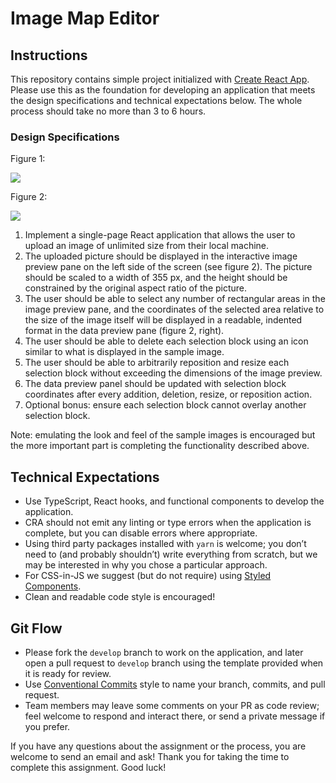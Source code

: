 # Image Map Editor

## Instructions

This repository contains simple project initialized with [Create React App](https://create-react-app.dev/). Please use this as the foundation for developing an application that meets the design specifications and technical expectations below. The whole process should take no more than 3 to 6 hours.

### Design Specifications

Figure 1:

<img src="./src/assets/q1.jpg" />

Figure 2:

<img src="./src/assets/q2.jpg" />

1. Implement a single-page React application that allows the user to upload an image of unlimited size from their local machine.
2. The uploaded picture should be displayed in the interactive image preview pane on the left side of the screen (see figure 2). The picture should be scaled to a width of 355 px, and the height should be constrained by the original aspect ratio of the picture.
3. The user should be able to select any number of rectangular areas in the image preview pane, and the coordinates of the selected area relative to the size of the image itself will be displayed in a readable, indented format in the data preview pane (figure 2, right).
4. The user should be able to delete each selection block using an icon similar to what is displayed in the sample image.
5. The user should be able to arbitrarily reposition and resize each selection block without exceeding the dimensions of the image preview.
6. The data preview panel should be updated with selection block coordinates after every addition, deletion, resize, or reposition action.
7. Optional bonus: ensure each selection block cannot overlay another selection block.

Note: emulating the look and feel of the sample images is encouraged but the more important part is completing the functionality described above.

## Technical Expectations

- Use TypeScript, React hooks, and functional components to develop the application.
- CRA should not emit any linting or type errors when the application is complete, but you can disable errors where appropriate.
- Using third party packages installed with `yarn` is welcome; you don’t need to (and probably shouldn’t) write everything from scratch, but we may be interested in why you chose a particular approach.
- For CSS-in-JS we suggest (but do not require) using [Styled Components](https://styled-components.com/).
- Clean and readable code style is encouraged!

## Git Flow

- Please fork the `develop` branch to work on the application, and later open a pull request to `develop` branch using the template provided when it is ready for review.
- Use [Conventional Commits](https://www.conventionalcommits.org/en/v1.0.0/) style to name your branch, commits, and pull request.
- Team members may leave some comments on your PR as code review; feel welcome to respond and interact there, or send a private message if you prefer.

If you have any questions about the assignment or the process, you are welcome to send an email and ask! Thank you for taking the time to complete this assignment. Good luck!

